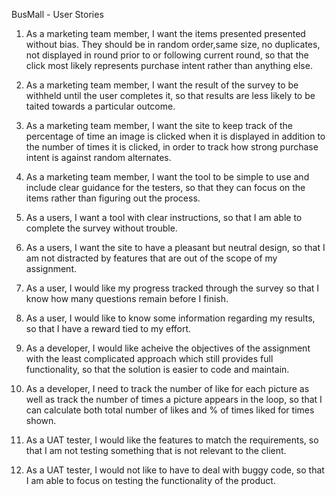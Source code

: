BusMall - User Stories

1. As a marketing team member, I want the items presented presented without bias. They should be in random order,same size, no duplicates, not displayed in round prior to or following current round, so that the click most likely represents purchase intent rather than anything else.

2. As a marketing team member, I want the result of the survey to be withheld until the user completes it, so that results are less likely to be taited towards a particular outcome.

3. As a marketing team member, I want the site to keep track of the percentage of time an image is clicked when it is displayed in addition to the number of times it is clicked, in order to track how strong purchase intent is against random alternates.

4. As a marketing team member, I want the tool to be simple to use and include clear guidance for the testers, so that they can focus on the items rather than figuring out the process.

5. As a users, I want a tool with clear instructions, so that I am able to complete the survey without trouble.

6. As a users, I want the site to have a pleasant but neutral design, so that I am not distracted by features that are out of the scope of my assignment.

7. As a user, I would like my progress tracked through the survey so that I know how many questions remain before I finish.

8. As a user, I would like to know some information regarding my results, so that I have a reward tied to my effort.

9. As a developer, I would like acheive the objectives of the assignment with the least complicated approach which still provides full functionality, so that the solution is easier to code and maintain.

10. As a developer, I need to track the number of like for each picture as well as track the number of times a picture appears in the loop, so that I can calculate both total number of likes and % of times liked for times shown.

11. As a UAT tester, I would like the features to match the requirements, so that I am not testing something that is not relevant to the client.

12. As a UAT tester, I would not like to have to deal with buggy code, so that I am able to focus on testing the functionality of the product.
